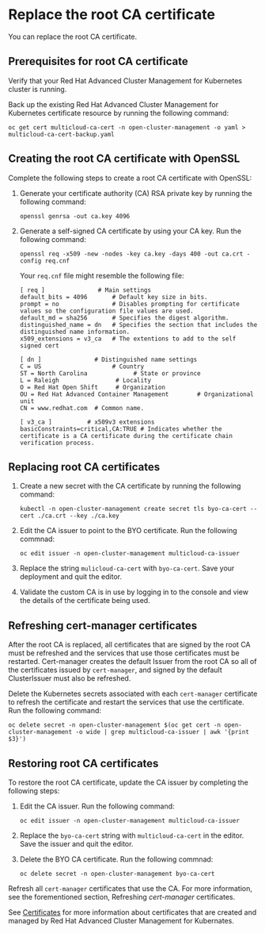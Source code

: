 # Replace the root CA certificate

You can replace the root CA certificate.

## Prerequisites for root CA certificate

Verify that your Red Hat Advanced Cluster Management for Kubernetes cluster is running.

Back up the existing Red Hat Advanced Cluster Management for Kubernetes certificate resource by running the following command:

   ```
   oc get cert multicloud-ca-cert -n open-cluster-management -o yaml > multicloud-ca-cert-backup.yaml
   ```

## Creating the root CA certificate with OpenSSL

Complete the following steps to create a root CA certificate with OpenSSL:

1. Generate your certificate authority (CA) RSA private key by running the following command:

   ```
   openssl genrsa -out ca.key 4096
   ```

2. Generate a self-signed CA certificate by using your CA key. Run the following command:

   ```
   openssl req -x509 -new -nodes -key ca.key -days 400 -out ca.crt -config req.cnf
   ```

   Your `req.cnf` file might resemble the following file:

      ```
      [ req ]               # Main settings
      default_bits = 4096       # Default key size in bits.
      prompt = no               # Disables prompting for certificate values so the configuration file values are used.
      default_md = sha256       # Specifies the digest algorithm.
      distinguished_name = dn   # Specifies the section that includes the distinguished name information.
      x509_extensions = v3_ca   # The extentions to add to the self signed cert

      [ dn ]               # Distinguished name settings
      C = US                    # Country
      ST = North Carolina             # State or province
      L = Raleigh                # Locality
      O = Red Hat Open Shift     # Organization
      OU = Red Hat Advanced Container Management        # Organizational unit
      CN = www.redhat.com  # Common name.

      [ v3_ca ]          # x509v3 extensions
      basicConstraints=critical,CA:TRUE # Indicates whether the certificate is a CA certificate during the certificate chain verification process.
      ```

## Replacing root CA certificates

1. Create a new secret with the CA certificate by running the following command:

   ```
   kubectl -n open-cluster-management create secret tls byo-ca-cert --cert ./ca.crt --key ./ca.key
   ```

2. Edit the CA issuer to point to the BYO certificate. Run the following commnad:

   ```
   oc edit issuer -n open-cluster-management multicloud-ca-issuer
   ```

3. Replace the string `mulicloud-ca-cert` with `byo-ca-cert`. Save your deployment and quit the editor.

4. Validate the custom CA is in use by logging in to the console and view the details of the certificate being used.

## Refreshing cert-manager certificates

After the root CA is replaced, all certificates that are signed by the root CA must be refreshed and the services that use those certificates must be restarted. Cert-manager creates the default Issuer from the root CA so all of the certificates issued by `cert-manager`, and signed by the default ClusterIssuer must also be refreshed.

Delete the Kubernetes secrets associated with each `cert-manager` certificate to refresh the certificate and restart the services that use the certificate. Run the following command:

   ```
   oc delete secret -n open-cluster-management $(oc get cert -n open-cluster-management -o wide | grep multicloud-ca-issuer | awk '{print $3}')
   ```

## Restoring root CA certificates

To restore the root CA certificate, update the CA issuer by completing the following steps:

1. Edit the CA issuer. Run the following command:

   ```
   oc edit issuer -n open-cluster-management multicloud-ca-issuer
   ```

2. Replace the `byo-ca-cert` string with `multicloud-ca-cert` in the editor. Save the issuer and quit the editor.

3. Delete the BYO CA certificate. Run the following commnad:

   ```
   oc delete secret -n open-cluster-management byo-ca-cert
   ```
   
Refresh all `cert-manager` certificates that use the CA. For more information, see the forementioned section, Refreshing _cert-manager_ certificates. 

See [Certificates](certificates.md) for more information about certificates that are created and managed by Red Hat Advanced Cluster Management for Kubernates.
